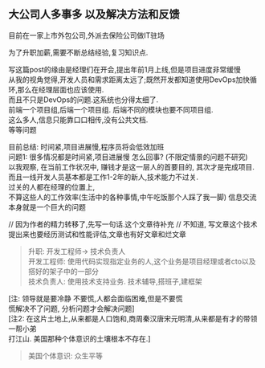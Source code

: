 ## 大公司人多事多 以及解决方法和反馈
目前在一家上市外包公司,外派去保险公司做IT驻场

为了升职加薪,需要不断总结经验,复习知识点.

写这篇post的缘由是经理们在开会,提出年前1月上线,但是项目进度非常缓慢  
从我的视角觉得,开发人员和需求距离太远了;既然开发都知道使用DevOps加快循环,那么在经理层面也应该使用.  
而且不只是DevOps的问题.这系统也分得太细了.  
前端一个项目组,后端一个项目组. 后端不同的模块也要不同项目组.  
这么多人,信息只能靠口口相传,没有公共文档.  
等等问题  

目前总结: 时间紧,项目进展慢,程序员将会低效加班  
问题1: 很多情况都是时间紧,项目进展慢 怎么回事? (不限定情景的问题不研究)  
以我观察, 在当前工作状况中, 赚钱才是这一层人的首要目的, 其次才是完成项目.  
而且一线开发人员基本都是工作1-2年的新人,技术能力不过关.  
过关的人都在经理的位置上,  
不算这些人的工作效率(生活中的各种事情,中午吃饭那个人踩了我一脚)
信息交流本身就是一个巨大的问题

// 因为作者的精力转移了,先写一句话.这个文章待补充
// 不知道, 写文章这个技术提出来也要经历测试和性能评估,文章也有好文章和烂文章

> 升职: 开发工程师-> 技术负责人  
> 开发工程师: 使用代码实现指定业务的人,这个业务是项目经理或者cto以及搭好的架子中的一部分  
> 技术负责人: 使用技术支持业务. 技术辅导,搭班子,建框架  


[注: 领导就是要冷静 不要慌,人都会面临困难,但是不要慌  
慌解决不了问题, 分析问题才会解决问题]  
[注2: 在这片土地上,从来都是人口饱和,商周秦汉唐宋元明清,从来都是有才的带领一帮小弟  
打江山. 美国那种个体意识的土壤根本不存在.]
> 美国个体意识: 众生平等 


